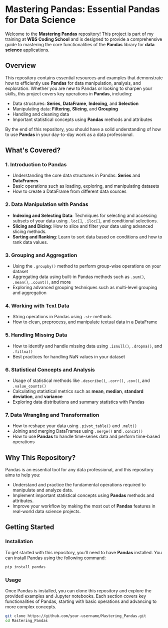 # Mastering Pandas: Essential Pandas for Data Science

Welcome to the **Mastering Pandas** repository! This project is part of my training at **WBS Coding School** and is designed to provide a comprehensive guide to mastering the core functionalities of the **Pandas** library for **data science** applications.

## Overview

This repository contains essential resources and examples that demonstrate how to efficiently use **Pandas** for data manipulation, analysis, and exploration. Whether you are new to Pandas or looking to sharpen your skills, this project covers key operations in **Pandas**, including:

- Data structures: **Series**, **DataFrame**, **Indexing**, and **Selection**
- Manipulating data: **Filtering**, **Slicing**, and **Grouping**
- Handling and cleaning data
- Important statistical concepts using **Pandas** methods and attributes

By the end of this repository, you should have a solid understanding of how to use **Pandas** in your day-to-day work as a data professional.

## What's Covered?

### 1. **Introduction to Pandas**

- Understanding the core data structures in Pandas: **Series** and **DataFrames**
- Basic operations such as loading, exploring, and manipulating datasets
- How to create a DataFrame from different data sources

### 2. **Data Manipulation with Pandas**

- **Indexing and Selecting Data**: Techniques for selecting and accessing subsets of your data using `.loc[]`, `.iloc[]`, and conditional selections.
- **Slicing and Dicing**: How to slice and filter your data using advanced slicing methods.
- **Sorting and Ranking**: Learn to sort data based on conditions and how to rank data values.

### 3. **Grouping and Aggregation**

- Using the `.groupby()` method to perform group-wise operations on your dataset
- Aggregating data using built-in Pandas methods such as `.sum()`, `.mean()`, `.count()`, and more
- Exploring advanced grouping techniques such as multi-level grouping and aggregation

### 4. **Working with Text Data**

- String operations in Pandas using `.str` methods
- How to clean, preprocess, and manipulate textual data in a DataFrame

### 5. **Handling Missing Data**

- How to identify and handle missing data using `.isnull()`, `.dropna()`, and `.fillna()`
- Best practices for handling NaN values in your dataset

### 6. **Statistical Concepts and Analysis**

- Usage of statistical methods like `.describe()`, `.corr()`, `.cov()`, and `.value_counts()`
- Calculating statistical metrics such as **mean**, **median**, **standard deviation**, and **variance**
- Exploring data distributions and summary statistics with Pandas

### 7. **Data Wrangling and Transformation**

- How to reshape your data using `.pivot_table()` and `.melt()`
- Joining and merging DataFrames using `.merge()` and `.concat()`
- How to use **Pandas** to handle time-series data and perform time-based operations

## Why This Repository?

Pandas is an essential tool for any data professional, and this repository aims to help you:

- Understand and practice the fundamental operations required to manipulate and analyze data.
- Implement important statistical concepts using **Pandas** methods and attributes.
- Improve your workflow by making the most out of **Pandas** features in real-world data science projects.

## Getting Started

### Installation

To get started with this repository, you'll need to have **Pandas** installed. You can install Pandas using the following command:

```bash
pip install pandas
```
### Usage

Once Pandas is installed, you can clone this repository and explore the provided examples and Jupyter notebooks. Each section covers key functionalities of Pandas, 
starting with basic operations and advancing to more complex concepts.

```bash
git clone https://github.com/your-username/Mastering_Pandas.git
cd Mastering_Pandas
```
